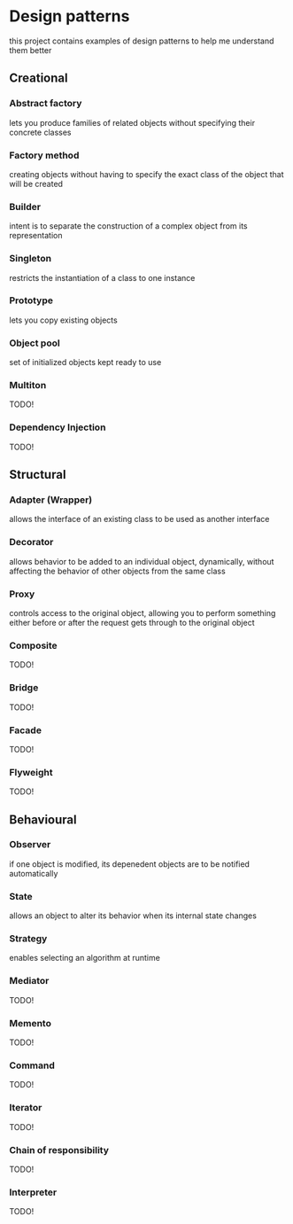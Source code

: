 # Design patterns
this project contains examples of design patterns to help me understand them better

## Creational

### Abstract factory
lets you produce families of related objects without specifying their concrete classes

### Factory method
creating objects without having to specify the exact class of the object that will be created

### Builder
intent is to separate the construction of a complex object from its representation

### Singleton
restricts the instantiation of a class to one instance

### Prototype
lets you copy existing objects

### Object pool
set of initialized objects kept ready to use

### Multiton
TODO!

### Dependency Injection
TODO!

## Structural

### Adapter (Wrapper)
allows the interface of an existing class to be used as another interface

### Decorator
allows behavior to be added to an individual object, dynamically, without affecting the behavior of other objects from the same class

### Proxy
controls access to the original object, allowing you to perform something either before or after the request gets through to the original object

### Composite
TODO! 

### Bridge
TODO!

### Facade
TODO!

### Flyweight
TODO!

## Behavioural

### Observer
if one object is modified, its depenedent objects are to be notified automatically

### State
allows an object to alter its behavior when its internal state changes

### Strategy
enables selecting an algorithm at runtime

### Mediator
TODO!

### Memento
TODO!

### Command
TODO!
### Iterator
TODO!

### Chain of responsibility
TODO!

### Interpreter
TODO!